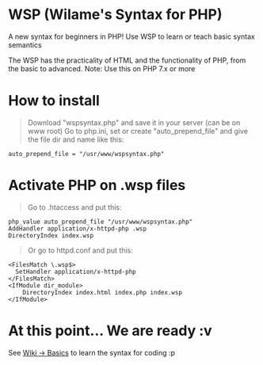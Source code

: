 # WSP (Wilame's Syntax for PHP)
A new syntax for beginners in PHP!
Use WSP to learn or teach basic syntax semantics

The WSP has the practicality of HTML and the functionality of PHP, from the basic to advanced.
Note: Use this on PHP 7.x or more

# How to install
> Download "wspsyntax.php" and save it in your server (can be on www root)
> Go to php.ini, set or create "auto_prepend_file" and give the file dir and name
like this:
```
auto_prepend_file = "/usr/www/wspsyntax.php"
```

# Activate PHP on .wsp files
> Go to .htaccess and put this:
```
php_value auto_prepend_file "/usr/www/wspsyntax.php"
AddHandler application/x-httpd-php .wsp
DirectoryIndex index.wsp
```

> Or go to httpd.conf and put this:
```
<FilesMatch \.wsp$>
  SetHandler application/x-httpd-php
</FilesMatch>
<IfModule dir_module>
    DirectoryIndex index.html index.php index.wsp
</IfModule>
```
# At this point... We are ready :v
See [Wiki -> Basics](https://github.com/WilameSouza/wsp/wiki/Basics) to learn the syntax for coding :p
